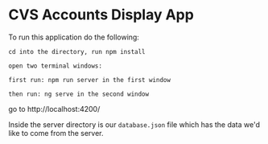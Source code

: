 # CVS Accounts Display App
To run this application do the following: 

`cd into the directory, run npm install
`

`open two terminal windows:
`

`first run: npm run server in the first window
`

`then run: ng serve in the second window
`

go to http://localhost:4200/

Inside the server directory is our `database.json` file which
has the data we'd like to come from the server.
